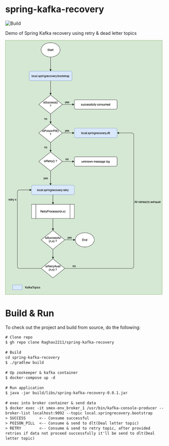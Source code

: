# spring-kafka-recovery
![Build](https://github.com/Raghav2211/spring-kafka-recovery/workflows/Build/badge.svg?branch=main)

Demo of Spring Kafka recovery using retry &amp; dead letter topics 

![Spring Kafka Recovery](./documents/spring-kafka-recovery-flow.png)


# Build & Run

To check out the project and build from source, do the following:
    
    # Clone repo
    $ gh repo clone Raghav2211/spring-kafka-recovery
    
    # Build
    cd spring-kafka-recovery
    $ ./gradlew build
    
    # Up zookeeper & kafka container 
    $ docker-compose up -d
    
    # Run application
    $ java -jar build/libs/spring-kafka-recovery-0.0.1.jar
    
    # exec into broker container & send data 
    $ docker exec -it smex-env_broker_1 /usr/bin/kafka-console-producer --broker-list localhost:9092 --topic local.springrecovery.bootstrap
    > SUCCESS      <-- Consume successful 
    > POISON_PILL  <-- Consume & send to dlt(Deal letter topic)
    > RETRY        <-- Consume & send to retry topic, after provided retries if data not proceed successfully it'll be send to dlt(Deal letter topic)     
    
